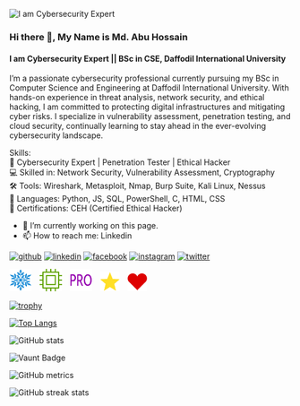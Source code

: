 ![I am Cybersecurity Expert](https://media.licdn.com/dms/image/v2/D5616AQHU620s832g4g/profile-displaybackgroundimage-shrink_350_1400/profile-displaybackgroundimage-shrink_350_1400/0/1726332770372?e=1734566400&v=beta&t=O1Oo_aHK92wDbY2wNucAAY-wJMUle5oXx6O-BQ0g3NY)

### Hi there 👋, My Name is Md. Abu Hossain
#### I am Cybersecurity Expert || BSc in CSE, Daffodil International University


 
I’m a passionate cybersecurity professional currently pursuing my BSc in Computer Science and Engineering at Daffodil International University. With hands-on experience in threat analysis, network security, and ethical hacking, I am committed to protecting digital infrastructures and mitigating cyber risks. I specialize in vulnerability assessment, penetration testing, and cloud security, continually learning to stay ahead in the ever-evolving cybersecurity landscape.

Skills:                                          
🔐 Cybersecurity Expert | Penetration Tester | Ethical Hacker  
💻 Skilled in: Network Security, Vulnerability Assessment, Cryptography  
🛠️ Tools: Wireshark, Metasploit, Nmap, Burp Suite, Kali Linux, Nessus  
🔧 Languages: Python, JS, SQL, PowerShell, C, HTML, CSS         
🎯 Certifications: CEH (Certified Ethical Hacker)


- 🔭 I’m currently working on this page. 
- 📫 How to reach me: Linkedin 


[<img src='https://cdn.jsdelivr.net/npm/simple-icons@3.0.1/icons/github.svg' alt='github' height='40'>](https://github.com/Mdabuhossainashik)  [<img src='https://cdn.jsdelivr.net/npm/simple-icons@3.0.1/icons/linkedin.svg' alt='linkedin' height='40'>](https://www.linkedin.com/in/md-abu-hossain/)  [<img src='https://cdn.jsdelivr.net/npm/simple-icons@3.0.1/icons/facebook.svg' alt='facebook' height='40'>](https://www.facebook.com/md.abuhossain.ashik)  [<img src='https://cdn.jsdelivr.net/npm/simple-icons@3.0.1/icons/instagram.svg' alt='instagram' height='40'>](https://www.instagram.com/mdabuhossainashik/)  [<img src='https://cdn.jsdelivr.net/npm/simple-icons@3.0.1/icons/twitter.svg' alt='twitter' height='40'>](https://twitter.com/abuhossainashik)  

<a href='https://archiveprogram.github.com/'><img src='https://raw.githubusercontent.com/acervenky/animated-github-badges/master/assets/acbadge.gif' width='40' height='40'></a> <a href='https://docs.github.com/en/developers'><img src='https://raw.githubusercontent.com/acervenky/animated-github-badges/master/assets/devbadge.gif' width='40' height='40'></a> <a href='https://github.com/pricing'><img src='https://raw.githubusercontent.com/acervenky/animated-github-badges/master/assets/pro.gif' width='40' height='40'></a> <a href='https://stars.github.com/'><img src='https://raw.githubusercontent.com/acervenky/animated-github-badges/master/assets/starbadge.gif' width='35' height='35'></a> <a href='https://docs.github.com/en/github/supporting-the-open-source-community-with-github-sponsors'><img src='https://raw.githubusercontent.com/acervenky/animated-github-badges/master/assets/sponsorbadge.gif' width='35' height='35'></a> 

[![trophy](https://github-profile-trophy.vercel.app/?username=Mdabuhossainashik)](https://github.com/ryo-ma/github-profile-trophy)

[![Top Langs](https://github-readme-stats.vercel.app/api/top-langs/?username=Mdabuhossainashik)](https://github.com/anuraghazra/github-readme-stats)

![GitHub stats](https://github-readme-stats.vercel.app/api?username=Mdabuhossainashik&show_icons=true&count_private=true)  

![Vaunt Badge](https://api.vaunt.dev/v1/github/entities/Mdabuhossainashik/contributions?format=svg&private=true)  

![GitHub metrics](https://metrics.lecoq.io/Mdabuhossainashik)  

![GitHub streak stats](https://streak-stats.demolab.com/?user=Mdabuhossainashik)  

